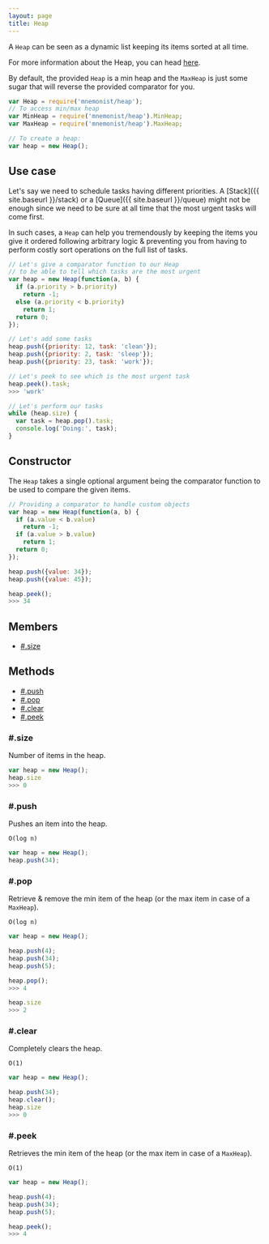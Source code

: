 ```yaml
---
layout: page
title: Heap
---
```


A `Heap` can be seen as a dynamic list keeping its items sorted at all time.

For more information about the Heap, you can head [here](https://en.wikipedia.org/wiki/Heap_(data_structure)).

By default, the provided `Heap` is a min heap and the `MaxHeap` is just some sugar that will reverse the provided comparator for you.

```js
var Heap = require('mnemonist/heap');
// To access min/max heap
var MinHeap = require('mnemonist/heap').MinHeap;
var MaxHeap = require('mnemonist/heap').MaxHeap;

// To create a heap:
var heap = new Heap();
```

## Use case

Let's say we need to schedule tasks having different priorities. A [Stack]({{ site.baseurl }}/stack) or a [Queue]({{ site.baseurl }}/queue) might not be enough since we need to be sure at all time that the most urgent tasks will come first.

In such cases, a `Heap` can help you tremendously by keeping the items you give it ordered following arbitrary logic & preventing you from having to perform costly sort operations on the full list of tasks.

```js
// Let's give a comparator function to our Heap
// to be able to tell which tasks are the most urgent
var heap = new Heap(function(a, b) {
  if (a.priority > b.priority)
    return -1;
  else (a.priority < b.priority)
    return 1;
  return 0;
});

// Let's add some tasks
heap.push({priority: 12, task: 'clean'});
heap.push({priority: 2, task: 'sleep'});
heap.push({priority: 23, task: 'work'});

// Let's peek to see which is the most urgent task
heap.peek().task;
>>> 'work'

// Let's perform our tasks
while (heap.size) {
  var task = heap.pop().task;
  console.log('Doing:', task);
}
```

## Constructor

The `Heap` takes a single optional argument being the comparator function to be used to compare the given items.

```js
// Providing a comparator to handle custom objects
var heap = new Heap(function(a, b) {
  if (a.value < b.value)
    return -1;
  if (a.value > b.value)
    return 1;
  return 0;
});

heap.push({value: 34});
heap.push({value: 45});

heap.peek();
>>> 34
```

## Members

* [#.size](#size)

## Methods

* [#.push](#push)
* [#.pop](#pop)
* [#.clear](#clear)
* [#.peek](#peek)

### #.size

Number of items in the heap.

```js
var heap = new Heap();
heap.size
>>> 0
```

### #.push

Pushes an item into the heap.

`O(log n)`

```js
var heap = new Heap();
heap.push(34);
```

### #.pop

Retrieve & remove the min item of the heap (or the max item in case of a `MaxHeap`).

`O(log n)`

```js
var heap = new Heap();

heap.push(4);
heap.push(34);
heap.push(5);

heap.pop();
>>> 4

heap.size
>>> 2
```

### #.clear

Completely clears the heap.

`O(1)`

```js
var heap = new Heap();

heap.push(34);
heap.clear();
heap.size
>>> 0
```

### #.peek

Retrieves the min item of the heap (or the max item in case of a `MaxHeap`).

`O(1)`

```js
var heap = new Heap();

heap.push(4);
heap.push(34);
heap.push(5);

heap.peek();
>>> 4
```
